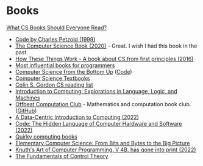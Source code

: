 # Books

[What CS Books Should Everyone Read?](https://cstheory.stackexchange.com/questions/3253/what-books-should-everyone-read)

- [Code by Charles Petzold (1999)](https://www.goodreads.com/book/show/44882.Code)
- [The Computer Science Book (2020)](https://thecomputersciencebook.com/book/) - Great. I wish I had this book in the past.
- [How These Things Work - A book about CS from first principles (2016)](https://reasonablypolymorphic.com/book/preface)
- [Most influential books for programmers](https://github.com/cs-books/influential-cs-books)
- [Computer Science from the Bottom Up](https://www.bottomupcs.com/) ([Code](https://github.com/ianw/bottomupcs))
- [Computer Science Textbooks](https://open.umn.edu/opentextbooks/subjects/computer-science-information-systems)
- [Colin S. Gordon CS reading list](https://csgordon.github.io/books.html)
- [Introduction to Computing: Explorations in Language, Logic, and Machines](http://computingbook.org/)
- [Offbeat Computation Club](https://offbeat.cc/) - Mathematics and computation book club. ([GitHub](https://github.com/offbeatcc))
- [A Data-Centric Introduction to Computing (2022)](https://dcic-world.org/2022-08-28/index.html)
- [Code: The Hidden Language of Computer Hardware and Software (2022)](https://www.codehiddenlanguage.com/)
- [Quirky computing books](https://github.com/fogus/thunks/blob/main/reading/quirkeys.org)
- [Elementary Computer Science: From Bits and Bytes to the Big Picture](https://github.com/ckirsch/book)
- [Knuth's Art of Computer Programming, V 4B, has gone into print (2022)](https://www-cs-faculty.stanford.edu/~knuth/news.html#v4b)
- [The Fundamentals of Control Theory](https://engineeringmedia.com/books)
